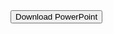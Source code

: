 <a href="/myhealthhub/MyHealthHub_Pitch.pptx" download>
  <button>Download PowerPoint</button>
</a>
